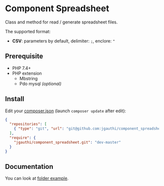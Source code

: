 # Component Spreadsheet
Class and method for read / generate spreadsheet files.

The supported format:
* **CSV**: parameters by default, delimiter: `;`, enclore: `"`

## Prerequisite

* PHP 7.4+
* PHP extension
    * Mbstring
    * Pdo mysql _(optional)_

## Install
Edit your [composer.json](https://getcomposer.org) (launch `composer update` after edit):
```json
{
  "repositories": [
    { "type": "git", "url": "git@github.com:jgauthi/component_spreadsheet.git" }
  ],
  "require": {
    "jgauthi/component_spreadsheet.git": "dev-master"
  }
}
```


## Documentation
You can look at [folder example](https://github.com/jgauthi/component_spreadsheet/tree/master/example).

